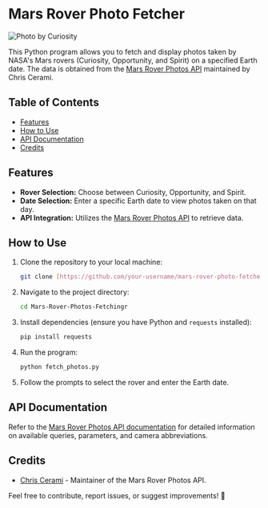 # Mars Rover Photo Fetcher

![Photo by Curiosity](https://mars.nasa.gov/msl-raw-images/msss/00974/mhli/0974MH0004800050304356C00_DXXX.jpg)

This Python program allows you to fetch and display photos taken by NASA's Mars rovers (Curiosity, Opportunity, and Spirit) on a specified Earth date. The data is obtained from the [Mars Rover Photos API](https://api.nasa.gov/mars-photos/api/v1/rovers) maintained by Chris Cerami.

## Table of Contents

- [Features](#features)
- [How to Use](#how-to-use)
- [API Documentation](#api-documentation)
- [Credits](#credits)

## Features

- **Rover Selection:** Choose between Curiosity, Opportunity, and Spirit.
- **Date Selection:** Enter a specific Earth date to view photos taken on that day.
- **API Integration:** Utilizes the [Mars Rover Photos API](https://api.nasa.gov/mars-photos/api/v1/rovers) to retrieve data.

## How to Use

1. Clone the repository to your local machine:

    ```bash
    git clone [https://github.com/your-username/mars-rover-photo-fetcher.git](https://github.com/stfn333/Mars-Rover-Photos-Fetching.git)
    ```

2. Navigate to the project directory:

    ```bash
    cd Mars-Rover-Photos-Fetchingr
    ```

3. Install dependencies (ensure you have Python and `requests` installed):

    ```bash
    pip install requests
    ```

4. Run the program:

    ```bash
    python fetch_photos.py
    ```

5. Follow the prompts to select the rover and enter the Earth date.

## API Documentation

Refer to the [Mars Rover Photos API documentation](https://api.nasa.gov/mars-photos/api/v1/rovers) for detailed information on available queries, parameters, and camera abbreviations.

## Credits

- [Chris Cerami](https://github.com/corincerami) - Maintainer of the Mars Rover Photos API.

Feel free to contribute, report issues, or suggest improvements! 🚀
